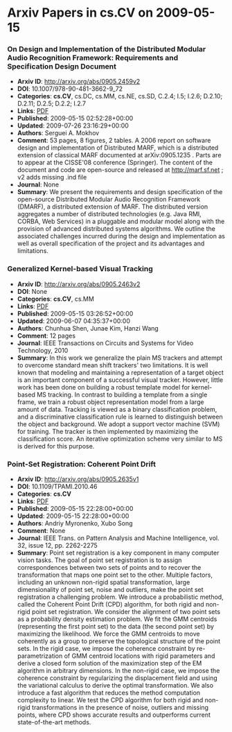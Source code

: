 # Arxiv Papers in cs.CV on 2009-05-15
### On Design and Implementation of the Distributed Modular Audio Recognition Framework: Requirements and Specification Design Document
- **Arxiv ID**: http://arxiv.org/abs/0905.2459v2
- **DOI**: 10.1007/978-90-481-3662-9_72
- **Categories**: **cs.CV**, cs.DC, cs.MM, cs.NE, cs.SD, C.2.4; I.5; I.2.6; D.2.10; D.2.11; D.2.5; D.2.2; I.2.7
- **Links**: [PDF](http://arxiv.org/pdf/0905.2459v2)
- **Published**: 2009-05-15 02:52:28+00:00
- **Updated**: 2009-07-26 23:16:29+00:00
- **Authors**: Serguei A. Mokhov
- **Comment**: 53 pages, 8 figures, 2 tables. A 2006 report on software design and
  implementation of Distributed MARF, which is a distributed extension of
  classical MARF documented at arXiv:0905.1235 . Parts are to appear at the
  CISSE'08 conference (Springer). The content of the document and code are
  open-source and released at http://marf.sf.net ; v2 adds missing .ind file
- **Journal**: None
- **Summary**: We present the requirements and design specification of the open-source Distributed Modular Audio Recognition Framework (DMARF), a distributed extension of MARF. The distributed version aggregates a number of distributed technologies (e.g. Java RMI, CORBA, Web Services) in a pluggable and modular model along with the provision of advanced distributed systems algorithms. We outline the associated challenges incurred during the design and implementation as well as overall specification of the project and its advantages and limitations.



### Generalized Kernel-based Visual Tracking
- **Arxiv ID**: http://arxiv.org/abs/0905.2463v2
- **DOI**: None
- **Categories**: **cs.CV**, cs.MM
- **Links**: [PDF](http://arxiv.org/pdf/0905.2463v2)
- **Published**: 2009-05-15 03:26:52+00:00
- **Updated**: 2009-06-07 04:35:37+00:00
- **Authors**: Chunhua Shen, Junae Kim, Hanzi Wang
- **Comment**: 12 pages
- **Journal**: IEEE Transactions on Circuits and Systems for Video Technology,
  2010
- **Summary**: In this work we generalize the plain MS trackers and attempt to overcome standard mean shift trackers' two limitations.   It is well known that modeling and maintaining a representation of a target object is an important component of a successful visual tracker.   However, little work has been done on building a robust template model for kernel-based MS tracking. In contrast to building a template from a single frame, we train a robust object representation model from a large amount of data. Tracking is viewed as a binary classification problem, and a discriminative classification rule is learned to distinguish between the object and background. We adopt a support vector machine (SVM) for training. The tracker is then implemented by maximizing the classification score. An iterative optimization scheme very similar to MS is derived for this purpose.



### Point-Set Registration: Coherent Point Drift
- **Arxiv ID**: http://arxiv.org/abs/0905.2635v1
- **DOI**: 10.1109/TPAMI.2010.46
- **Categories**: **cs.CV**
- **Links**: [PDF](http://arxiv.org/pdf/0905.2635v1)
- **Published**: 2009-05-15 22:28:00+00:00
- **Updated**: 2009-05-15 22:28:00+00:00
- **Authors**: Andriy Myronenko, Xubo Song
- **Comment**: None
- **Journal**: IEEE Trans. on Pattern Analysis and Machine Intelligence, vol. 32,
  issue 12, pp. 2262-2275
- **Summary**: Point set registration is a key component in many computer vision tasks. The goal of point set registration is to assign correspondences between two sets of points and to recover the transformation that maps one point set to the other. Multiple factors, including an unknown non-rigid spatial transformation, large dimensionality of point set, noise and outliers, make the point set registration a challenging problem. We introduce a probabilistic method, called the Coherent Point Drift (CPD) algorithm, for both rigid and non-rigid point set registration. We consider the alignment of two point sets as a probability density estimation problem. We fit the GMM centroids (representing the first point set) to the data (the second point set) by maximizing the likelihood. We force the GMM centroids to move coherently as a group to preserve the topological structure of the point sets. In the rigid case, we impose the coherence constraint by re-parametrization of GMM centroid locations with rigid parameters and derive a closed form solution of the maximization step of the EM algorithm in arbitrary dimensions. In the non-rigid case, we impose the coherence constraint by regularizing the displacement field and using the variational calculus to derive the optimal transformation. We also introduce a fast algorithm that reduces the method computation complexity to linear. We test the CPD algorithm for both rigid and non-rigid transformations in the presence of noise, outliers and missing points, where CPD shows accurate results and outperforms current state-of-the-art methods.




